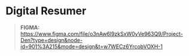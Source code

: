 # Digital Resumer

> **FIGMA:** https://www.figma.com/file/o3nAw6l9zkSxW0yVe963Q9/Project-Den?type=design&node-id=901%3A215&mode=design&t=w7WECz6YrcobVOXH-1
